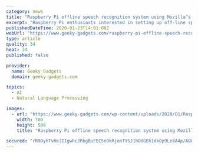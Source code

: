 ```yaml
---
category: news
title: "Raspberry Pi offline speech recognition system using Mozilla’s Deepspeech Engine"
excerpt: "Raspberry Pi enthusiasts interested in setting up off-line speech recognition on their Raspberry Pi 4 mini PC may be interested in a project published to the Hackster.io website this week by ..."
publishedDateTime: 2020-01-23T14:01:00Z
webUrl: "https://www.geeky-gadgets.com/raspberry-pi-offline-speech-recognition-system-using-mozillas-deepspeech-engine-23-01-2020/"
type: article
quality: 34
heat: 34
published: false

provider:
  name: Geeky Gadgets
  domain: geeky-gadgets.com

topics:
  - AI
  - Natural Language Processing

images:
  - url: "https://www.geeky-gadgets.com/wp-content/uploads/2020/01/Raspberry-Pi-offline-speech-recognition.jpg"
    width: 700
    height: 500
    title: "Raspberry Pi offline speech recognition system using Mozilla’s Deepspeech Engine"

secured: "rR9OyhTvHeJIIgwhcJRkgBuFEC5nOkRjonTYSJ1hOdGEh1dkOp9Le8A4p/AQQdnqWkwucsKUXvZpdKoRu6KcT37l9n75C+yKH5PgfkCR2yK1wTU2kyANcFUM1TZX4eceRG1p8gm6KoU/SziESvouztwTNcn5XljABIyfsgIqfodEYMTxdIBUkLfnzOHMZRp6wXhZWdavrpy4nS9AOAWczkQtqbukDr3V5tbzRfrGKS5oSG2Ytfr4zaKDOkOev2CjuSdLN+r+nefS4cAMo1/bAtcT7BRCozSMjFYsCyKcv6b1cuRVM1IA3uD7tdaFqENO;KKpkjQt1e+Ybz2gHah0omw=="
---
```


